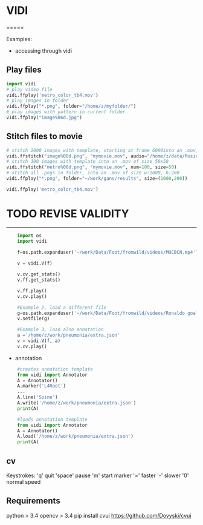 # VIDI
=====

Examples:
* accessing through vidi 


## Play files
```python
import vidi
# play video file
vidi.ffplay('metro_color_tb4.mov') 
# play images in folder
vidi.ffplay("*.png", folder="/home/z/myfolder/")
# play images with pattern in current folder
vidi.ffplay("image%06d.jpg")
```

## Stitch files to movie
```python
# stitch 2000 images with template, starting at frame 6000into an .mov, add audio
vidi.ffstitch("image%08d.png", "mymovie.mov", audio="/home/z/data/Music/mymuzak.aac", start=6000, num=2000)
# stitch 100 images with template into an .mov of size 50x50
vidi.ffstitch("metro%08d.png", "mymovie.mov", num=100, size=50)
# stitch all .pngs in folder, into an .mov of size w:1000, h:200
vidi.ffplay("*.png", folder="~/work/gans/results", size=(1000,200))
```

```python
vidi.ffplay('metro_color_tb4.mov')
```


# TODO REVISE VALIDITY
--------------------
```python
    import os
    import vidi

    f=os.path.expanduser('~/work/Data/Foot/fromwild/videos/MUCBCN.mp4')
    
    v = vidi.V(f) 

    v.cv.get_stats()
    v.ff.get_stats()

    v.ff.play()
    v.cv.play()

    #Example 2, load a different file
    g=os.path.expanduser('~/work/Data/Foot/fromwild/videos/Ronaldo goal in 2002 World Cup Final - 1080p HD.mp4')
    v.setfile(g)

    #Example 3, load also annotation
    a ='/home/z/work/pneumonia/extra.json'
    v = vidi.V(f, a)
    v.cv.play()

```
* annotation
```python
    #creates annotation template
    from vidi import Annotator
    A = Annotator()
    A.marker('L4Root')
    ...
    A.line('Spine')
    A.write('/home/z/work/pneumonia/extra.json')
    print(A)

    #loads annotation template
    from vidi import Annotator
    A = Annotator()
    A.load('/home/z/work/pneumonia/extra.json')
    print(A)
```

cv
--
Keystrokes:
    'q'     quit
    'space' pause
    'm'     start marker
    '='     faster
    '-'     slower
    '0'     normal speed

Requirements
------------
python > 3.4
opencv > 3.4
pip install cvui https://github.com/Dovyski/cvui

